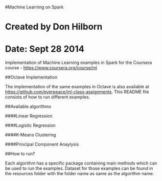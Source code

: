 #Machine Learning on Spark

# Created by Don Hilborn
# Date: Sept 28 2014


Implementation of Machine Learning examples in Spark for the Coursera course - <https://www.coursera.org/course/ml>

##Octave Implementation

The implementation of the same examples in Octave is also available at <https://github.com/everpeace/ml-class-assignments>. This README file consists of how to run different examples.


##Available algorithms

####Linear Regression

####Logistic Regression

####K-Means Clustering

####Principal Component Anaylysis

##How to run?

Each algorithm has a specific package containing main methods which can be used to run the examples. Dataset for those examples can be found in the resources folder with the folder name as same as the algorithm name.

